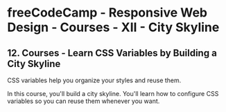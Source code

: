 # freeCodeCamp - Responsive Web Design - Courses - XII - City Skyline


## 12. Courses - Learn CSS Variables by Building a City Skyline

CSS variables help you organize your styles and reuse them.

In this course, you'll build a city skyline. You'll learn how to configure CSS variables so you can reuse them whenever you want.

